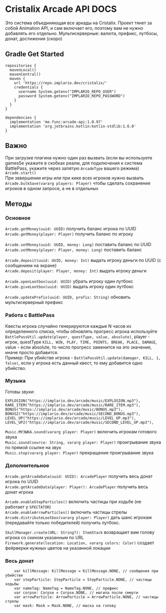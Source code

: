 # Cristalix Arcade API DOCS

Это система объединяющая все аркады на Cristalix. 
Проект тянет за собой Animation API, и сам включает его, поэтому вам не нужно добавлять его отдельно.
Мультисерверные: валюта, префикс, лутбосы, донат, достижения (скоро)
<br>

<h2>Gradle Get Started</h2>

```
repositories {
  mavenLocal()
  mavenCentral()
  maven {
    url 'https://repo.implario.dev/cristalix/'
    credentials {
      username System.getenv("IMPLARIO_REPO_USER")
      password System.getenv("IMPLARIO_REPO_PASSWORD")
    }
  }
}

dependencies {
  implementation 'me.func:arcade-api:1.0.97'
  implementation 'org.jetbrains.kotlin:kotlin-stdlib:1.6.0'
}
```

<h2>Важно</h2>

При загрузке плагина нужно один раз вызвать (если вы используете games5e укажите в скобках реалм, для подключения к система BattlePass, укажите через запятую `ArcadeType` вашего режима) `Arcade.start()`<br>
При завершении игры или при кике всех игроков нужно вызвать `Arcade.bulkSave(vararg players: Player)` чтобы сделать сохранение игроков в одном запросе, а не в отдельных

<h2>Методы</h2>

<h3>Основное</h3> 

`Arcade.getMoney(uuid: UUID)` получить баланс игрока по UUID<br>
`Arcade.getMoney(player: Player)` получить баланс по игроку<br>
<br>
`Arcade.setMoney(uuid: UUID, money: Long)` поставить баланс по UUID<br>
`Arcade.setMoney(player: Player, money: Long)` поставить баланс<br>
<br>
`Arcade.deposit(uuid: UUID, money: Int)` выдать игроку деньги по UUID (с сообщением на экране)<br>
`Arcade.deposit(player: Player, money: Int)` выдать игроку деньги<br>
<br>
`Arcade.openLootbox(uuid: UUID)` убрать игроку один лутбокс<br>
`Arcade.giveLootbox(uuid: UUID)` выдать игроку один лутбокс<br>
<br>
`Arcade.updatePrefix(uuid: UUID, prefix: String)` обновить мультисерверный префикс <br>

<h3>Работа с BattlePass</h3> 

Квесты игрока случайно генерируются каждые N часов из определенного списка, чтобы обновлять прогресс игрока используйте `BattlePassUtil.update(player, questType, value, absolute)`, player - игрок, questType `KILL, WIN, PLAY, TIME, POINTS, BREAK, PLACE, DAMAGE`, value - если absolute, то число прогресс заменится на это значение, иначе просто добавится.<br>
Пример:
При убийстве игрока - `BattlePassUtil.update(damager, KILL, 1, false)`, если у игрока есть данный квест, то ему добавится одно убийство.

<h3>Музыка</h3>

Готовы звуки:
```
EXPLOSION("https://implario.dev/arcade/music/EXPLOSION.mp3"),
RARE_ITEM("https://implario.dev/arcade/music/RARE_ITEM.mp3"),
BONUS("https://implario.dev/arcade/music/BONUS.mp3"),
BONUS2("https://implario.dev/arcade/music/SECOND_BONUS.mp3"),
LEVEL_UP("https://implario.dev/arcade/music/LEVEL_UP.mp3"),
LEVEL_UP2("https://implario.dev/arcade/music/SECOND_LEVEL_UP.mp3"),
```

`Music.МУЗЫКА.sound(vararg player: Player)` включить игрокам готового звука<br>
`Music.sound(source: String, vararg player: Player)` проигрывание звука по прямой ссылке на звук<br>
`Music.stop(vararg player: Player)` прекращение проигрывание звука<br>

<h3>Дополнительное</h3>

`Arcade.getArcadeData(uuid: UUID): ArcadePlayer` получить весь донат игрока по UUID<br>
`Arcade.getArcadeData(player: Player): ArcadePlayer` получить весь донат игрока<br>

`Arcade.enableStepParticles()` включить частицы при ходьбе (не работает у `SPECTATOR`)<br>
`Arcade.enableArrowParticles()` включить частицы стрелы<br>
`Arcade.distributeLootbox(vararg player: Player)` дать шанс игрокам (передавайте только победителей) получить лутбокс.<br>

`SkullManager.create(URL: String?): ItemStack` возвращает вам голову игрока со скином указанным по URL<br>
`Firework.generate(location: Location, vararg colors: Color)` создает фейрверки нужных цветов на указанной локации<br>

<h3>Весь донат</h3>

```
    var killMessage: KillMessage = KillMessage.NONE, // сообщения при убийстве
    var stepParticle: StepParticle = StepParticle.NONE, // частицы ходьбы
    var nameTag: NameTag = NameTag.NONE, // префикс
    var corpse: Corpse = Corpse.NONE, // магила после смерти
    var arrowParticle: ArrowParticle = ArrowParticle.NONE, // частицы стрелы
    var mask: Mask = Mask.NONE, // маска на голову
```
